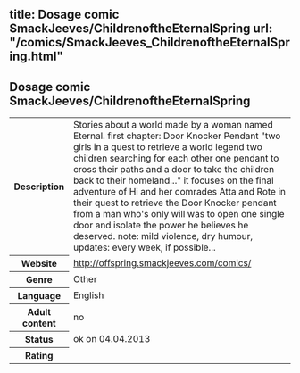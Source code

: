 title: Dosage comic SmackJeeves/ChildrenoftheEternalSpring
url: "/comics/SmackJeeves_ChildrenoftheEternalSpring.html"
---
Dosage comic SmackJeeves/ChildrenoftheEternalSpring
-----------------------------------------

<table class="comicinfo">
<tr>
<th>Description</th><td>Stories about a world made by a woman named Eternal. first chapter: Door Knocker Pendant &quot;two girls in a quest to retrieve a world legend two children searching for each other one pendant to cross their paths and a door to take the children back to their homeland...&quot; it focuses on the final adventure of Hi and her comrades Atta and Rote in their quest to retrieve the Door Knocker pendant from a man who's only will was to open one single door and isolate the power he believes he deserved. note: mild violence, dry humour, updates: every week, if possible...</td>
</tr>
<tr>
<th>Website</th><td><a href="http://offspring.smackjeeves.com/comics/">http://offspring.smackjeeves.com/comics/</a></td>
</tr>
<tr>
<th>Genre</th><td>Other</td>
</tr>
<tr>
<th>Language</th><td>English</td>
</tr>
<tr>
<th>Adult content</th><td>no</td>
</tr>
<tr>
<th>Status</th><td>ok on 04.04.2013</td>
</tr>
<tr>
<th>Rating</th><td><div class="g-plusone" data-size="standard" data-annotation="bubble"
 data-href="http://offspring.smackjeeves.com/comics/"></div></td>
</tr>
</table>
<script type="text/javascript">
  (function() {
    var po = document.createElement('script'); po.type = 'text/javascript'; po.async = true;
    po.src = 'https://apis.google.com/js/plusone.js';
    var s = document.getElementsByTagName('script')[0]; s.parentNode.insertBefore(po, s);
  })();
</script>

